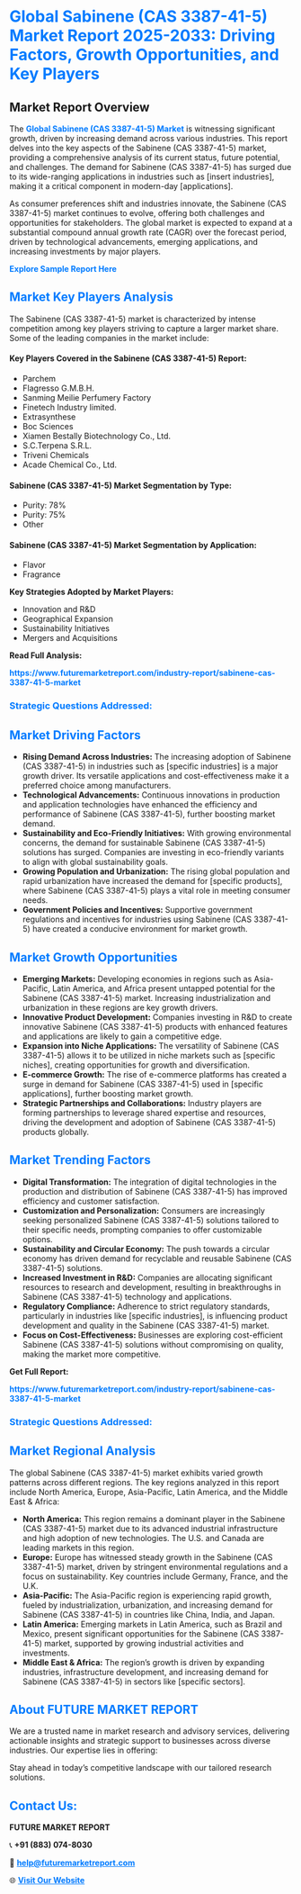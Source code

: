 <h1 style="color: #007BFF;">Global Sabinene (CAS 3387-41-5) Market Report 2025-2033: Driving Factors, Growth Opportunities, and Key Players</h1>

<section id="overview">
<h2>Market Report Overview</h2>
<p>The <a href="https://www.futuremarketreport.com/industry-report/sabinene-cas-3387-41-5-market" style="color: #007BFF; text-decoration: none;"><strong>Global Sabinene (CAS 3387-41-5) Market</strong></a> is witnessing significant growth, driven by increasing demand across various industries. This report delves into the key aspects of the Sabinene (CAS 3387-41-5) market, providing a comprehensive analysis of its current status, future potential, and challenges. The demand for Sabinene (CAS 3387-41-5) has surged due to its wide-ranging applications in industries such as [insert industries], making it a critical component in modern-day [applications].</p>
<p>As consumer preferences shift and industries innovate, the Sabinene (CAS 3387-41-5) market continues to evolve, offering both challenges and opportunities for stakeholders. The global market is expected to expand at a substantial compound annual growth rate (CAGR) over the forecast period, driven by technological advancements, emerging applications, and increasing investments by major players.</p>
</section>

<section id="overview">
<p><a href="https://www.futuremarketreport.com/request-sample/reportId=86045" style="color: #007BFF; text-decoration: none;"><strong>Explore Sample Report Here</strong></a></p>
</section>

<section id="key-players">
<h2 style="color: #007BFF;">Market Key Players Analysis</h2>
<p>The Sabinene (CAS 3387-41-5) market is characterized by intense competition among key players striving to capture a larger market share. Some of the leading companies in the market include:</p>
<h4>Key Players Covered in the Sabinene (CAS 3387-41-5) Report:</h4>
<ul><li>Parchem</li><li>Flagresso G.M.B.H.</li><li>Sanming Meilie Perfumery Factory</li><li>Finetech Industry limited.</li><li>Extrasynthese</li><li>Boc Sciences</li><li>Xiamen Bestally Biotechnology Co., Ltd.</li><li>S.C.Terpena S.R.L.</li><li>Triveni Chemicals</li><li>Acade Chemical Co., Ltd.</li></ul>
<h4>Sabinene (CAS 3387-41-5) Market Segmentation by Type:</h4>
<ul><li>Purity: 78%</li><li>Purity: 75%</li><li>Other</li></ul>

<h4>Sabinene (CAS 3387-41-5) Market Segmentation by Application:</h4>
<ul><li>Flavor</li><li>Fragrance</li></ul>
<p><strong>Key Strategies Adopted by Market Players:</strong></p>
<ul>
<li>Innovation and R&D</li>
<li>Geographical Expansion</li>
<li>Sustainability Initiatives</li>
<li>Mergers and Acquisitions</li>
</ul>
</section>

<section>
<p><strong>Read Full Analysis: </strong></p><a href="https://www.futuremarketreport.com/industry-report/sabinene-cas-3387-41-5-market" style="color: #007BFF; text-decoration: none;"><strong>https://www.futuremarketreport.com/industry-report/sabinene-cas-3387-41-5-market</strong></a>
<h3 style="color: #007BFF;">Strategic Questions Addressed:</h3>
</section>

<section id="driving-factors">
<h2 style="color: #007BFF;">Market Driving Factors</h2>
<ul>
<li><strong>Rising Demand Across Industries:</strong> The increasing adoption of Sabinene (CAS 3387-41-5) in industries such as [specific industries] is a major growth driver. Its versatile applications and cost-effectiveness make it a preferred choice among manufacturers.</li>
<li><strong>Technological Advancements:</strong> Continuous innovations in production and application technologies have enhanced the efficiency and performance of Sabinene (CAS 3387-41-5), further boosting market demand.</li>
<li><strong>Sustainability and Eco-Friendly Initiatives:</strong> With growing environmental concerns, the demand for sustainable Sabinene (CAS 3387-41-5) solutions has surged. Companies are investing in eco-friendly variants to align with global sustainability goals.</li>
<li><strong>Growing Population and Urbanization:</strong> The rising global population and rapid urbanization have increased the demand for [specific products], where Sabinene (CAS 3387-41-5) plays a vital role in meeting consumer needs.</li>
<li><strong>Government Policies and Incentives:</strong> Supportive government regulations and incentives for industries using Sabinene (CAS 3387-41-5) have created a conducive environment for market growth.</li>
</ul>
</section>

<section id="growth-opportunities">
<h2 style="color: #007BFF;">Market Growth Opportunities</h2>
<ul>
<li><strong>Emerging Markets:</strong> Developing economies in regions such as Asia-Pacific, Latin America, and Africa present untapped potential for the Sabinene (CAS 3387-41-5) market. Increasing industrialization and urbanization in these regions are key growth drivers.</li>
<li><strong>Innovative Product Development:</strong> Companies investing in R&D to create innovative Sabinene (CAS 3387-41-5) products with enhanced features and applications are likely to gain a competitive edge.</li>
<li><strong>Expansion into Niche Applications:</strong> The versatility of Sabinene (CAS 3387-41-5) allows it to be utilized in niche markets such as [specific niches], creating opportunities for growth and diversification.</li>
<li><strong>E-commerce Growth:</strong> The rise of e-commerce platforms has created a surge in demand for Sabinene (CAS 3387-41-5) used in [specific applications], further boosting market growth.</li>
<li><strong>Strategic Partnerships and Collaborations:</strong> Industry players are forming partnerships to leverage shared expertise and resources, driving the development and adoption of Sabinene (CAS 3387-41-5) products globally.</li>
</ul>
</section>

<section id="trending-factors">
<h2 style="color: #007BFF;">Market Trending Factors</h2>
<ul>
<li><strong>Digital Transformation:</strong> The integration of digital technologies in the production and distribution of Sabinene (CAS 3387-41-5) has improved efficiency and customer satisfaction.</li>
<li><strong>Customization and Personalization:</strong> Consumers are increasingly seeking personalized Sabinene (CAS 3387-41-5) solutions tailored to their specific needs, prompting companies to offer customizable options.</li>
<li><strong>Sustainability and Circular Economy:</strong> The push towards a circular economy has driven demand for recyclable and reusable Sabinene (CAS 3387-41-5) solutions.</li>
<li><strong>Increased Investment in R&D:</strong> Companies are allocating significant resources to research and development, resulting in breakthroughs in Sabinene (CAS 3387-41-5) technology and applications.</li>
<li><strong>Regulatory Compliance:</strong> Adherence to strict regulatory standards, particularly in industries like [specific industries], is influencing product development and quality in the Sabinene (CAS 3387-41-5) market.</li>
<li><strong>Focus on Cost-Effectiveness:</strong> Businesses are exploring cost-efficient Sabinene (CAS 3387-41-5) solutions without compromising on quality, making the market more competitive.</li>
</ul>
</section>

<section>
<p><strong>Get Full Report: </strong></p><a href="https://www.futuremarketreport.com/industry-report/sabinene-cas-3387-41-5-market" style="color: #007BFF; text-decoration: none;"><strong>https://www.futuremarketreport.com/industry-report/sabinene-cas-3387-41-5-market</strong></a>
<h3 style="color: #007BFF;">Strategic Questions Addressed:</h3>
</section>


<section id="regional-analysis">
<h2 style="color: #007BFF;">Market Regional Analysis</h2>
<p>The global Sabinene (CAS 3387-41-5) market exhibits varied growth patterns across different regions. The key regions analyzed in this report include North America, Europe, Asia-Pacific, Latin America, and the Middle East & Africa:</p>
<ul>
<li><strong>North America:</strong> This region remains a dominant player in the Sabinene (CAS 3387-41-5) market due to its advanced industrial infrastructure and high adoption of new technologies. The U.S. and Canada are leading markets in this region.</li>
<li><strong>Europe:</strong> Europe has witnessed steady growth in the Sabinene (CAS 3387-41-5) market, driven by stringent environmental regulations and a focus on sustainability. Key countries include Germany, France, and the U.K.</li>
<li><strong>Asia-Pacific:</strong> The Asia-Pacific region is experiencing rapid growth, fueled by industrialization, urbanization, and increasing demand for Sabinene (CAS 3387-41-5) in countries like China, India, and Japan.</li>
<li><strong>Latin America:</strong> Emerging markets in Latin America, such as Brazil and Mexico, present significant opportunities for the Sabinene (CAS 3387-41-5) market, supported by growing industrial activities and investments.</li>
<li><strong>Middle East & Africa:</strong> The region’s growth is driven by expanding industries, infrastructure development, and increasing demand for Sabinene (CAS 3387-41-5) in sectors like [specific sectors].</li>
</ul>
</section>

<footer>
<h2 style="color: #007BFF;">About FUTURE MARKET REPORT</h2>
<p>We are a trusted name in market research and advisory services, delivering actionable insights and strategic support to businesses across diverse industries. Our expertise lies in offering:</p>

<p>Stay ahead in today’s competitive landscape with our tailored research solutions.</p>

<h2 style="color: #007BFF;">Contact Us:</h2>
<p><strong>FUTURE MARKET REPORT</strong></p>
<p>📞 <strong>+91 (883) 074-8030</strong></p>
<p>📧 <strong><a href="mailto:help@futuremarketreport.com" style="color: #007BFF;">help@futuremarketreport.com</a></strong></p>
<p>🌐 <strong><a href="https://www.futuremarketreport.com/" style="color: #007BFF;">Visit Our Website</a></strong></p>
</footer>